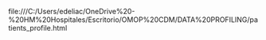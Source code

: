 file:///C:/Users/edeliac/OneDrive%20-%20HM%20Hospitales/Escritorio/OMOP%20CDM/DATA%20PROFILING/patients_profile.html
